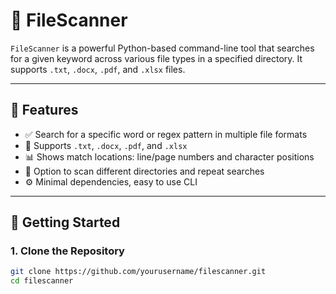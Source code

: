 # 📁 FileScanner

`FileScanner` is a powerful Python-based command-line tool that searches for a given keyword across various file types in a specified directory. It supports `.txt`, `.docx`, `.pdf`, and `.xlsx` files.

---

## 🔧 Features

- ✅ Search for a specific word or regex pattern in multiple file formats
- 📄 Supports `.txt`, `.docx`, `.pdf`, and `.xlsx`
- 📊 Shows match locations: line/page numbers and character positions
- 🔄 Option to scan different directories and repeat searches
- ⚙️ Minimal dependencies, easy to use CLI

---

## 🚀 Getting Started

### 1. Clone the Repository

```bash
git clone https://github.com/yourusername/filescanner.git
cd filescanner
